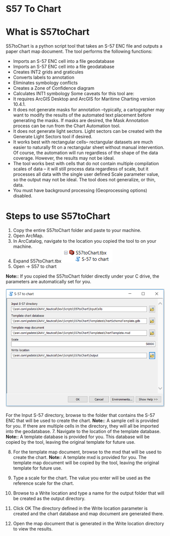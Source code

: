 # S57 To Chart

# What is S57toChart

S57toChart is a python script tool that takes an S-57 ENC file and outputs a paper chart map document.
The tool performs the following functions:
* Imports an S-57 ENC cell into a file geodatabase
* Imports an S-57 ENC cell into a file geodatabase
* Creates INT2 grids and graticules
* Converts labels to annotation
* Eliminates symbology conflicts
* Creates a Zone of Confidence diagram
* Calculates INT1 symbology
Some caveats for this tool are:
* It requires ArcGIS Desktop and ArcGIS for Maritime Charting version 10.4.1.
* It does not generate masks for annotation –typically, a cartographer may want to modify the results of the automated text placement before generating the masks. If masks are desired, the Mask Annotation process can be run from the Chart Automation tool.
* It does not generate light sectors. Light sectors can be created with the Generate Light Sectors tool if desired.
* It works best with rectangular cells– rectangular datasets are much easier to naturally fit on a rectangular sheet without manual intervention. Of course, the automation will run regardless of the shape of the data coverage. However, the results may not be ideal.
* The tool works best with cells that do not contain multiple compilation scales of data – it will still process data regardless of scale, but it processes all data with the single user defined Scale parameter value, so the output may not be ideal. The tool does not generalize, or thin, data.
* You must have background processing (Geoprocessing options) disabled.

# Steps to use S57toChart
1. Copy the entire S57toChart folder and paste to your machine.
2. Open ArcMap.
3. In ArcCatalog, navigate to the location you copied the tool to on your machine.
4. Expand S57toChart.tbx
![App](Capture2.PNG)
5. Open -> S57 to chart

**Note:**: If you copied the S57toChart folder directly under your C drive, the parameters are automatically set for you.

![App](Capture.PNG)

For the Input S-57 directory, browse to the folder that contains the S-57 ENC that will be used to
create the chart.
**Note:**: A sample cell is provided for you. If there are multiple cells in the directory, they will all be
imported into the geodatabase.
7. Navigate to the location of the template database.
**Note:**: A template database is provided for you. This database will be copied by the tool, leaving
the original template for future use.

8. For the template map document, browse to the mxd that will be used to create the chart.
**Note:**: A template mxd is provided for you. The template map document will be copied by the
tool, leaving the original template for future use.

9. Type a scale for the chart. The value you enter will be used as the reference scale for the chart.

10. Browse to a Write location and type a name for the output folder that will be created as the
output directory.
11. Click OK
The directory defined in the Write location parameter is created and the chart database and map
document are generated there.
12. Open the map document that is generated in the Write location directory to view the results.
